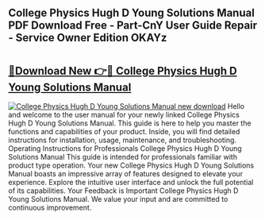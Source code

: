 ## College Physics Hugh D Young Solutions Manual PDF Download Free - Part-CnY User Guide Repair - Service Owner Edition OKAYz

# <h2><a href="http://bc53896.oget.top/?id=College+Physics+Hugh+D+Young+Solutions+Manual">🔗Download New 👉🔴 College Physics Hugh D Young Solutions Manual</a></h2>

[![College Physics Hugh D Young Solutions Manual new download](https://i.imgur.com/5g1atiW.png)](http://bc53896.oget.top/?id=College+Physics+Hugh+D+Young+Solutions+Manual)
Hello and welcome to the user manual for your newly linked College Physics Hugh D Young Solutions Manual. This guide is here to help you master the functions and capabilities of your product. Inside, you will find detailed instructions for installation, usage, maintenance, and troubleshooting. Operating Instructions for Professionals College Physics Hugh D Young Solutions Manual This guide is intended for professionals familiar with product type operation. Your new College Physics Hugh D Young Solutions Manual boasts an impressive array of features designed to elevate your experience. Explore the intuitive user interface and unlock the full potential of its capabilities. Your Feedback is Important College Physics Hugh D Young Solutions Manual. We value your input and are committed to continuous improvement.
